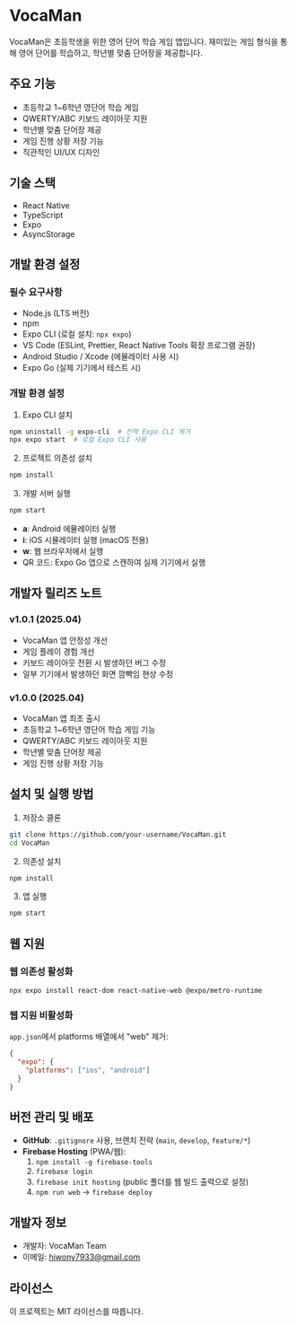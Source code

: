 # VocaMan

VocaMan은 초등학생을 위한 영어 단어 학습 게임 앱입니다. 재미있는 게임 형식을 통해 영어 단어를 학습하고, 학년별 맞춤 단어장을 제공합니다.

## 주요 기능

- 초등학교 1~6학년 영단어 학습 게임
- QWERTY/ABC 키보드 레이아웃 지원
- 학년별 맞춤 단어장 제공
- 게임 진행 상황 저장 기능
- 직관적인 UI/UX 디자인

## 기술 스택

- React Native
- TypeScript
- Expo
- AsyncStorage

## 개발 환경 설정

### 필수 요구사항

- Node.js (LTS 버전)
- npm
- Expo CLI (로컬 설치: `npx expo`)
- VS Code (ESLint, Prettier, React Native Tools 확장 프로그램 권장)
- Android Studio / Xcode (에뮬레이터 사용 시)
- Expo Go (실제 기기에서 테스트 시)

### 개발 환경 설정

1. Expo CLI 설치

```bash
npm uninstall -g expo-cli  # 전역 Expo CLI 제거
npx expo start  # 로컬 Expo CLI 사용
```

2. 프로젝트 의존성 설치

```bash
npm install
```

3. 개발 서버 실행

```bash
npm start
```

- **a**: Android 에뮬레이터 실행
- **i**: iOS 시뮬레이터 실행 (macOS 전용)
- **w**: 웹 브라우저에서 실행
- QR 코드: Expo Go 앱으로 스캔하여 실제 기기에서 실행

## 개발자 릴리즈 노트

### v1.0.1 (2025.04)

- VocaMan 앱 안정성 개선
- 게임 플레이 경험 개선
- 키보드 레이아웃 전환 시 발생하던 버그 수정
- 일부 기기에서 발생하던 화면 깜빡임 현상 수정

### v1.0.0 (2025.04)

- VocaMan 앱 최초 출시
- 초등학교 1~6학년 영단어 학습 게임 기능
- QWERTY/ABC 키보드 레이아웃 지원
- 학년별 맞춤 단어장 제공
- 게임 진행 상황 저장 기능

## 설치 및 실행 방법

1. 저장소 클론

```bash
git clone https://github.com/your-username/VocaMan.git
cd VocaMan
```

2. 의존성 설치

```bash
npm install
```

3. 앱 실행

```bash
npm start
```

## 웹 지원

### 웹 의존성 활성화

```bash
npx expo install react-dom react-native-web @expo/metro-runtime
```

### 웹 지원 비활성화

`app.json`에서 platforms 배열에서 "web" 제거:

```json
{
  "expo": {
    "platforms": ["ios", "android"]
  }
}
```

## 버전 관리 및 배포

- **GitHub**: `.gitignore` 사용, 브랜치 전략 (`main`, `develop`, `feature/*`)
- **Firebase Hosting** (PWA/웹):
  1. `npm install -g firebase-tools`
  2. `firebase login`
  3. `firebase init hosting` (public 폴더를 웹 빌드 출력으로 설정)
  4. `npm run web` → `firebase deploy`

## 개발자 정보

- 개발자: VocaMan Team
- 이메일: hiwony7933@gmail.com

## 라이선스

이 프로젝트는 MIT 라이선스를 따릅니다.
